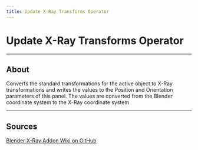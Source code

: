 ```yaml
---
title: Update X-Ray Transforms Operator
---
```


# Update X-Ray Transforms Operator

___

## About

Converts the standard transformations for the active object to X-Ray transformations and writes the values to the Position and Orientation parameters of this panel. The values are converted from the Blender coordinate system to the X-Ray coordinate system

___

## Sources

[Blender X-Ray Addon Wiki on GitHub](https://github.com/PavelBlend/blender-xray/wiki/Panel-Transforms#%D0%BE%D0%BF%D0%B5%D1%80%D0%B0%D1%82%D0%BE%D1%80-update-x-ray-transforms)

